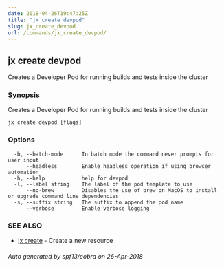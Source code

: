 ```yaml
---
date: 2018-04-26T19:47:25Z
title: "jx create devpod"
slug: jx_create_devpod
url: /commands/jx_create_devpod/
---
```

## jx create devpod

Creates a Developer Pod for running builds and tests inside the cluster

### Synopsis

Creates a Developer Pod for running builds and tests inside the cluster

```
jx create devpod [flags]
```

### Options

```
  -b, --batch-mode      In batch mode the command never prompts for user input
      --headless        Enable headless operation if using browser automation
  -h, --help            help for devpod
  -l, --label string    The label of the pod template to use
      --no-brew         Disables the use of brew on MacOS to install or upgrade command line dependencies
  -s, --suffix string   The suffix to append the pod name
      --verbose         Enable verbose logging
```

### SEE ALSO

* [jx create](/commands/jx_create/)	 - Create a new resource

###### Auto generated by spf13/cobra on 26-Apr-2018
